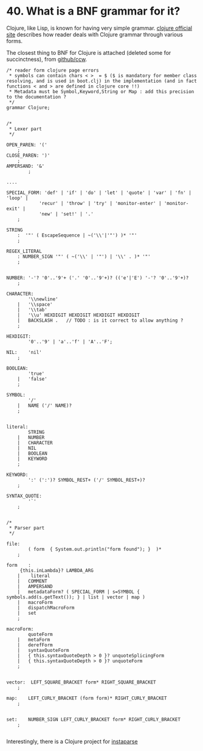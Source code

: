 # 40. What is a BNF grammar for it? 

Clojure, like Lisp, is known for having very simple grammar. [clojure official site](http://clojure.org/reader) describes how reader deals with Clojure grammar through various forms. 

The closest thing to BNF for Clojure is attached (deleted some for succinctness), from [github/ccw](https://github.com/laurentpetit/ccw/blob/3738a4fd768bcb0399630b7f6a6427a3066bdaa9/clojure-antlr-grammar/src/Clojure.g).


````
/* reader form clojure page errors
 * symbols can contain chars < >  = $ ($ is mandatory for member class resolving, and is used in boot.clj) in the implementation (and in fact functions < and > are defined in clojure core !!)
 * Metadata must be Symbol,Keyword,String or Map : add this precision to the documentation ?
 */
grammar Clojure;


/*
 * Lexer part
 */
 
OPEN_PAREN: '('
 	;
CLOSE_PAREN: ')'
	;
AMPERSAND: '&'
        ;

....
        
SPECIAL_FORM: 'def' | 'if' | 'do' | 'let' | 'quote' | 'var' | 'fn' | 'loop' |
            'recur' | 'throw' | 'try' | 'monitor-enter' | 'monitor-exit' |
            'new' | 'set!' | '.'
    ;

STRING
    :  '"' ( EscapeSequence | ~('\\'|'"') )* '"'
    ;

REGEX_LITERAL
    : NUMBER_SIGN '"' ( ~('\\' | '"') | '\\' . )* '"'
    ;


NUMBER: '-'? '0'..'9'+ ('.' '0'..'9'+)? (('e'|'E') '-'? '0'..'9'+)?
    ;

CHARACTER:
        '\\newline'
    |   '\\space'
    |   '\\tab'
    |   '\\u' HEXDIGIT HEXDIGIT HEXDIGIT HEXDIGIT
    |   BACKSLASH .   // TODO : is it correct to allow anything ?
    ;

HEXDIGIT:
        '0'..'9' | 'a'..'f' | 'A'..'F';
        
NIL:    'nil'
    ;
    
BOOLEAN:
        'true'
    |   'false'
    ;

SYMBOL:
        '/'
    |   NAME ('/' NAME)?
    ;


literal:
        STRING 
    |   NUMBER
    |   CHARACTER
    |   NIL
    |   BOOLEAN
    |   KEYWORD
    ;    

KEYWORD:
        ':' (':')? SYMBOL_REST+ ('/' SYMBOL_REST+)?
    ;

SYNTAX_QUOTE:
        '`'
    ;
    

/*
 * Parser part
 */

file:   
        ( form  { System.out.println("form found"); }  )*
    ;
    
form	:	   
	 {this.inLambda}? LAMBDA_ARG
    |    literal 
    |	COMMENT
    |   AMPERSAND
    |   metadataForm? ( SPECIAL_FORM | s=SYMBOL { symbols.add(s.getText()); } | list | vector | map )
    |   macroForm
    |   dispatchMacroForm
    |   set
    ;
        
macroForm:   
        quoteForm
    |   metaForm
    |   derefForm
    |   syntaxQuoteForm
    |	{ this.syntaxQuoteDepth > 0 }? unquoteSplicingForm
    |	{ this.syntaxQuoteDepth > 0 }? unquoteForm
    ;
    
    
vector:  LEFT_SQUARE_BRACKET form* RIGHT_SQUARE_BRACKET
    ;
    
map:    LEFT_CURLY_BRACKET (form form)* RIGHT_CURLY_BRACKET
    ;
    
    
set:    NUMBER_SIGN LEFT_CURLY_BRACKET form* RIGHT_CURLY_BRACKET
    ;


````

<!--[github/sad](https://github.com/arrdem/sad/blob/master/src/me/arrdem/sad/grammars/bnf.clj) -->



Interestingly, there is a Clojure project for [instaparse](https://github.com/Engelberg/instaparse)
